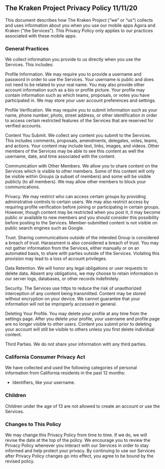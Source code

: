 ## The Kraken Project Privacy Policy 11/11/20

This document describes how The Kraken Project (“we” or “us”) collects and uses information about you when you use our mobile apps Agora and Kraken ("the Services"). This Privacy Policy only applies to our practices associated with these mobile apps.

### General Practices

We collect information you provide to us directly when you use the Services. This includes:

Profile Information. We may require you to provide a username and password in order to use the Services. Your username is public and does not need to be related to your real name. You may also provide other account information such as a bio or profile picture. Your profile may contain information such as which teams, proposals, or votes you have participated in. We may store your user account preferences and settings.

Profile Verification. We may require you to submit information such as your name, phone number, photo, street address, or other identification in order to access certain restricted features of the Services that are reserved for verified accounts.

Content You Submit. We collect any content you submit to the Services. This includes comments, proposals, amendments, delegates, votes, teams, and actions. Your content may include text, links, images, and videos. Other members of the Services may be able to see this content as well the username, date, and time associated with the content.

Communication with Other Members. We allow you to share content on the Services which is visible to other members. Some of this content will only be visible within Groups (a subset of members) and some will be visible publicly (to all members). We may allow other members to block your communications.

Privacy. We may restrict who can access certain groups by providing adminstrative controls to certain users. We may also restrict access by requiring profile verification before joining or participating in certain groups. However, though content may be restricted when you post it, it may become public or available to new members and you should consider this possibility before posting to the Services. Member-submitted content is not visible on public search engines such as Google.

Trust. Sharing communications outside of the intended Group is considered a breach of trust. Harassment is also considered a breach of trust. You may not gather information from the Services, either manually or on an automated basis, to share with parties outside of the Services. Violating this provision may lead to a loss of account privileges.

Data Retention. We will honor any legal obligations or user requests to delete data. Absent any obligations, we may choose to retain information in our server logs, databases, or other records indefinitely.

Security. The Services use https to reduce the risk of unauthorized interception of any content being transmitted. Content may be stored without encryption on your device. We cannot guarantee that your information will not be improperly accessed in general.

Deleting Your Profile. You may delete your profile at any time from the settings page. After you delete your profile, your username and profile page are no longer visible to other users. Content you submit prior to deleting your account will still be visible to others unless you first delete individual content.

Third Parties. We do not share your information with any third parties.

### California Consumer Privacy Act

We have collected and used the following categories of personal information from California residents in the past 12 months:

- Identifiers, like your username.

### Children

Children under the age of 13 are not allowed to create an account or use the Services.

### Changes to This Policy

We may change this Privacy Policy from time to time. If we do, we will revise the date at the top of the policy. We encourage you to review the Privacy Policy whenever you interact with our Services in order to stay informed and help protect your privacy. By continuing to use our Services after Privacy Policy changes go into effect, you agree to be bound by the revised policy.
